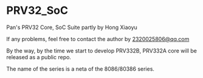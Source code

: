 # PRV32_SoC
Pan's PRV32 Core, SoC Suite partly by Hong Xiaoyu

If any problems, feel free to contact the author by 2320025806@qq.com

By the way, by the time we start to develop PRV332B, PRV332A core will be released as a public repo.

The name of the series is a neta of the 8086/80386 series.
